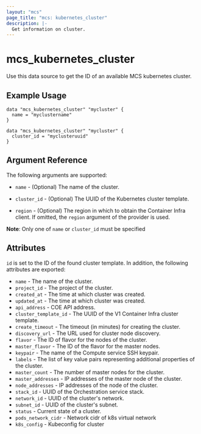 ```yaml
---
layout: "mcs"
page_title: "mcs: kubernetes_cluster"
description: |-
  Get information on cluster.
---
```


# mcs\_kubernetes\_cluster

Use this data source to get the ID of an available MCS kubernetes cluster.

## Example Usage
```hcl
data "mcs_kubernetes_cluster" "mycluster" {
  name = "myclustername"
}
```
```hcl
data "mcs_kubernetes_cluster" "mycluster" {
  cluster_id = "myclusteruuid"
}
```

## Argument Reference

The following arguments are supported:

* `name` - (Optional) The name of the cluster.

* `cluster_id` - (Optional) The UUID of the Kubernetes cluster
    template.

* `region` - (Optional) The region in which to obtain the Container Infra
    client.
    If omitted, the `region` argument of the provider is used.
        
**Note**: Only one of `name` or `cluster_id` must be specified

    
## Attributes
`id` is set to the ID of the found cluster template. In addition, the following
attributes are exported:

* `name` - The name of the cluster.
* `project_id` - The project of the cluster.
* `created_at` - The time at which cluster was created.
* `updated_at` - The time at which cluster was created.
* `api_address` - COE API address.
* `cluster_template_id` - The UUID of the V1 Container Infra cluster template.
* `create_timeout` - The timeout (in minutes) for creating the cluster.
* `discovery_url` - The URL used for cluster node discovery.
* `flavor` - The ID of flavor for the nodes of the cluster.
* `master_flavor` - The ID of the flavor for the master nodes.
* `keypair` - The name of the Compute service SSH keypair.
* `labels` - The list of key value pairs representing additional properties of
                 the cluster.
* `master_count` - The number of master nodes for the cluster.
* `master_addresses` - IP addresses of the master node of the cluster.
* `node_addresses` - IP addresses of the node of the cluster.
* `stack_id` - UUID of the Orchestration service stack.
* `network_id` - UUID of the cluster's network.
* `subnet_id` - UUID of the cluster's subnet.
* `status` - Current state of a cluster.
* `pods_network_cidr` - Network cidr of k8s virtual network
* `k8s_config` - Kubeconfig for cluster
